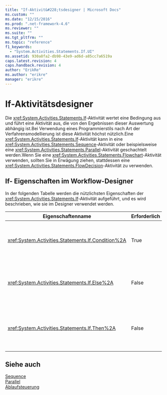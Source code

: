 ```yaml
---
title: "If-Aktivit&#228;tsdesigner | Microsoft Docs"
ms.custom: ""
ms.date: "12/15/2016"
ms.prod: ".net-framework-4.6"
ms.reviewer: ""
ms.suite: ""
ms.tgt_pltfrm: ""
ms.topic: "reference"
f1_keywords: 
  - "System.Activities.Statements.If.UI"
ms.assetid: 930a8fa2-db98-43e9-ad6d-a85cc7a6519a
caps.latest.revision: 4
caps.handback.revision: 4
author: "ErikRe"
ms.author: "erikre"
manager: "erikre"
---
```

# If-Aktivit&#228;tsdesigner
Die <xref:System.Activities.Statements.If>\-Aktivität wertet eine Bedingung aus und führt eine Aktivität aus, die von den Ergebnissen dieser Auswertung abhängig ist.Bei Verwendung eines Programmierstils nach Art der Verfahrensmodellierung ist diese Aktivität höchst nützlich.Eine <xref:System.Activities.Statements.If>\-Aktivität kann in eine <xref:System.Activities.Statements.Sequence>\-Aktivität oder beispielsweise eine <xref:System.Activities.Statements.Parallel>\-Aktivität geschachtelt werden.Wenn Sie eine <xref:System.Activities.Statements.Flowchart>\-Aktivität verwenden, sollten Sie in Erwägung ziehen, stattdessen eine <xref:System.Activities.Statements.FlowDecision>\-Aktivität zu verwenden.  
  
## If\- Eigenschaften im Workflow\-Designer  
 In der folgenden Tabelle werden die nützlichsten Eigenschaften der <xref:System.Activities.Statements.If>\-Aktivität aufgeführt, und es wird beschrieben, wie sie im Designer verwendet werden.  
  
|Eigenschaftenname|Erforderlich|Verwendung|  
|-----------------------|------------------|----------------|  
|<xref:System.Activities.Statements.If.Condition%2A>|True|Die Bedingung, die die auszuführende untergeordnete Aktivität bestimmt.Um die <xref:System.Activities.Statements.If.Condition%2A>\-Bedingung festzulegen, geben Sie im Feld **Bedingung** im **If**\-Aktivitätsdesigner oder im Eigenschaftenraster einen [!INCLUDE[vbprvb](../code-quality/includes/vbprvb_md.md)]\-Ausdruck ein.|  
|<xref:System.Activities.Statements.If.Else%2A>|False|Die Aktivität, die ausgeführt werden soll, wenn der <xref:System.Activities.Statements.If.Condition%2A>\-Ausdruck **false** ist.Um eine Aktivität hinzuzufügen, die vom <xref:System.Activities.Statements.If.Else%2A>\-Zweig ausgeführt wird, legen Sie eine Aktivität aus der **Toolbox** im **If**\-Aktivitätsdesigner auf dem Feld **Else** mit dem Hinweistext "Aktivität hier ablegen" ab.|  
|<xref:System.Activities.Statements.If.Then%2A>|False|Die Aktivität, die ausgeführt werden soll, wenn <xref:System.Activities.Statements.If.Condition%2A>**true** ist.Um eine Aktivität hinzuzufügen, die vom <xref:System.Activities.Statements.If.Then%2A>\-Zweig ausgeführt wird, legen Sie eine Aktivität aus der **Toolbox** im **If**\-Aktivitätsdesigner auf dem Feld **Then** mit dem Hinweistext "Aktivität hier ablegen" ab.|  
  
## Siehe auch  
 [Sequence](../workflow-designer/sequence-activity-designer.md)   
 [Parallel](../workflow-designer/parallel-activity-designer.md)   
 [Ablaufsteuerung](../workflow-designer/control-flow-activity-designers.md)